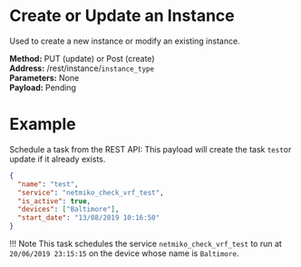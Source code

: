 # Create or Update an Instance
Used to create a new instance or modify an existing instance.

**Method:** PUT (update) or Post (create) <br />
**Address:** /rest/instance/`instance_type`<br/>
**Parameters:** None <br />
**Payload:** Pending

#
# Example

Schedule a task from the REST API: This payload will create the task `test`or
update if it already exists.
```json
{
  "name": "test",
  "service": "netmiko_check_vrf_test",
  "is_active": true,
  "devices": ["Baltimore"],
  "start_date": "13/08/2019 10:16:50"
}
```
!!! Note
     This task schedules the service `netmiko_check_vrf_test` to run at
    `20/06/2019 23:15:15` on the device whose name is `Baltimore`.

